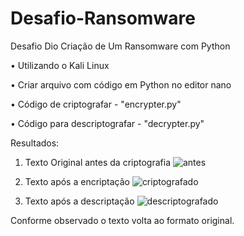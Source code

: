 # Desafio-Ransomware
Desafio Dio Criação de Um Ransomware com Python

•	Utilizando o Kali Linux

•	Criar arquivo com código em Python no editor nano

•	Código de criptografar - "encrypter.py"

•	Código para descriptografar - "decrypter.py"

Resultados:

1.	Texto Original antes da criptografia 
![antes](https://user-images.githubusercontent.com/103138801/215297120-cdd9f9e8-3c30-45ab-8d4f-cd219daf7e13.png)

2.	Texto após a encriptação
![criptografado](https://user-images.githubusercontent.com/103138801/215297146-3e51f4b5-fd20-43c3-9ac2-6dc656160751.png)

3.	Texto após a descriptação
![descriptografado](https://user-images.githubusercontent.com/103138801/215297155-3426a41e-b11a-4575-b7d3-094bbca0c912.png)

Conforme observado o texto volta ao formato original.

